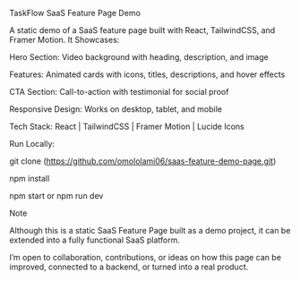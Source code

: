 TaskFlow SaaS Feature Page Demo

A static demo of a SaaS feature page built with React, TailwindCSS, and Framer Motion. It Showcases:

Hero Section: Video background with heading, description, and image

Features: Animated cards with icons, titles, descriptions, and hover effects

CTA Section: Call-to-action with testimonial for social proof

Responsive Design: Works on desktop, tablet, and mobile

Tech Stack: React | TailwindCSS | Framer Motion | Lucide Icons

Run Locally:

git clone (https://github.com/omololami06/saas-feature-demo-page.git)

npm install

npm start or npm run dev

Note

Although this is a static SaaS Feature Page built as a demo project, it can be extended into a fully functional SaaS platform.

I’m open to collaboration, contributions, or ideas on how this page can be improved, connected to a backend, or turned into a real product.
